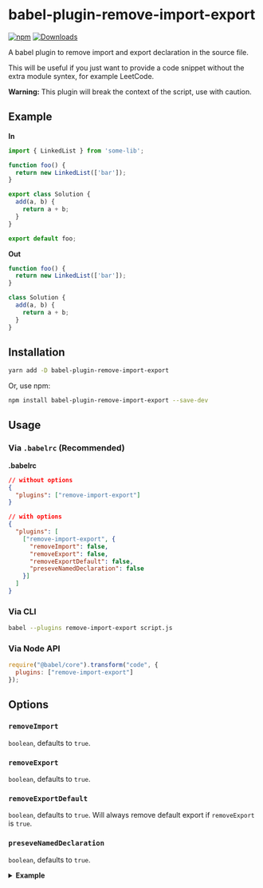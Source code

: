 # babel-plugin-remove-import-export

[![npm](https://img.shields.io/npm/v/babel-plugin-remove-import-export.svg)](https://www.npmjs.com/package/babel-plugin-remove-import-export)
[![Downloads](https://img.shields.io/npm/dw/babel-plugin-remove-import-export.svg)](https://www.npmjs.com/package/babel-plugin-remove-import-export)

A babel plugin to remove import and export declaration in the source file.

This will be useful if you just want to provide a code snippet without the extra module syntex, for example LeetCode.

__Warning:__ This plugin will break the context of the script, use with caution.

## Example

**In**

```javascript
import { LinkedList } from 'some-lib';

function foo() {
  return new LinkedList(['bar']);
}

export class Solution {
  add(a, b) {
    return a + b;
  }
}

export default foo;
```

**Out**

```javascript
function foo() {
  return new LinkedList(['bar']);
}

class Solution {
  add(a, b) {
    return a + b;
  }
}
```

## Installation

```sh
yarn add -D babel-plugin-remove-import-export
```

Or, use npm:

```sh
npm install babel-plugin-remove-import-export --save-dev
```

## Usage

### Via `.babelrc` (Recommended)

**.babelrc**

```json
// without options
{
  "plugins": ["remove-import-export"]
}

// with options
{
  "plugins": [
    ["remove-import-export", {
      "removeImport": false,
      "removeExport": false,
      "removeExportDefault": false,
      "preseveNamedDeclaration": false
    }]
  ]
}
```

### Via CLI

```sh
babel --plugins remove-import-export script.js
```

### Via Node API

```javascript
require("@babel/core").transform("code", {
  plugins: ["remove-import-export"]
});
```

## Options

### `removeImport`

`boolean`, defaults to `true`.

### `removeExport`

`boolean`, defaults to `true`.

### `removeExportDefault`

`boolean`, defaults to `true`. Will always remove default export if `removeExport` is `true`.

### `preseveNamedDeclaration`

`boolean`, defaults to `true`.

<p><details>
  <summary><b>Example</b></summary>

  Set `preseveNamedDeclaration` to `false` will not keep the declaration after `export` keyword.

  **In**

  ```javascript
  function foo() {
    return 'bar';
  }

  export class Solution {
    add(a, b) {
      return a + b;
    }
  }
  ```

  **Out**

  ```javascript
  function foo() {
    return 'bar';
  }
  ```
</details></p>